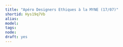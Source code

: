 ```yaml
---
title: "Apéro Designers Ethiques à la MYNE (17/07)"
shortid: Hys19q7Vb
alias: 
model: 
tags: 
node: 
draft: yes
--- 
```

 